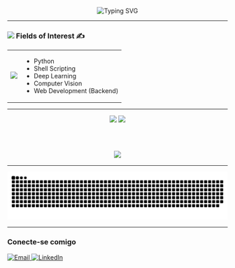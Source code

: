 <!-- Banner de boas-vindas com typing effect -->
<p align="center">
  <img src="https://readme-typing-svg.demolab.com?font=Fira+Code&weight=200&pause=1000&color=2fa4e1&width=300&lines=Welcome+to+my+Github!+" alt="Typing SVG">
</p>

---

<!-- Seção: Sobre mim -->
<h3 align="left">
  <img src="https://media1.giphy.com/media/v1.Y2lkPTc5MGI3NjExeHhldWw3d3Jucm5maGh6MHplbWhtMzl3bmY3MTZjcTFtbWFnaG42cyZlcD12MV9pbnRlcm5hbF9naWZfYnlfaWQmY3Q9Zw/du3J3cXyzhj75IOgvA/giphy.gif" width="20">
  Fields of Interest ✍️
</h3>

<table border="0">
  <tr>
    <td>
      <img src="https://media3.giphy.com/media/v1.Y2lkPTc5MGI3NjExbmN3NHdudnoycjhrNWMwMm9lMHI0OHFjN2VnOTZvaTQ0N3hrazZwMCZlcD12MV9pbnRlcm5hbF9naWZfYnlfaWQmY3Q9Zw/JqmupuTVZYaQX5s094/giphy.gif" width="250">
    </td>
    <td>
      <ul>
        <li>Python</li>
        <li>Shell Scripting</li>
        <li>Deep Learning</li>
        <li>Computer Vision</li>
        <li>Web Development (Backend)</li>
      </ul>
    </td>
  </tr>
</table>

---

<!-- Seção: Estatísticas -->
<div align="center">

  <img src="https://github-readme-stats.vercel.app/api?username=leanoguerreiro&theme=blue_navy&show_icons=true&hide_border=true&count_private=false" width="48%">
  
  <img src="https://nirzak-streak-stats.vercel.app/?user=leanoguerreiro&theme=blue_navy&hide_border=true" width="48%">

  <br><br>

  <img src="https://github-readme-stats.vercel.app/api/top-langs/?username=leanoguerreiro&theme=blue_navy&hide_border=true&include_all_commits=true&count_private=false&layout=donut" width="48%">

</div>

---

<!-- Seção: Snake Animation -->
<p align="center">
  <picture>
    <source media="(prefers-color-scheme: dark)" srcset="https://raw.githubusercontent.com/platane/snk/output/github-contribution-grid-snake-dark.svg" />
    <source media="(prefers-color-scheme: light)" srcset="https://raw.githubusercontent.com/platane/snk/output/github-contribution-grid-snake.svg" />
    <img
      alt="GitHub Contribution Snake"
      src="https://raw.githubusercontent.com/platane/snk/output/github-contribution-grid-snake.svg"
      width="100%"
    />
  </picture>
</p>

---

<!-- Seção: Contato -->
<h3 align="left">Conecte-se comigo</h3>

<p align="left">
  <a href="mailto:guerreiroleano@gmail.com">
    <img src="https://img.shields.io/badge/-Email-000?style=for-the-badge&logo=microsoft-outlook&logoColor=FF00F6&color=FFF" alt="Email">
  </a>
  <a href="https://www.linkedin.com/in/leanoguerreiro/">
    <img src="https://img.shields.io/badge/-LinkedIn-000?style=for-the-badge&logo=linkedin&logoColor=FF00F6&color=FFF" alt="LinkedIn">
  </a>
</p>
